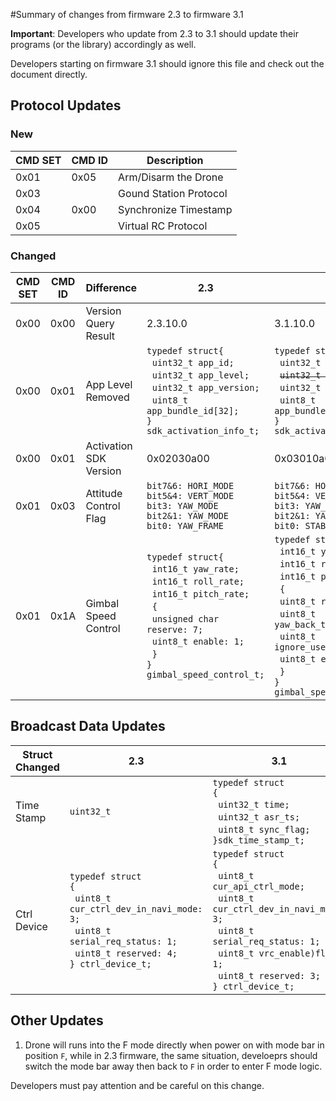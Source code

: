 #Summary of changes from firmware 2.3 to firmware 3.1

**Important**: Developers who update from 2.3 to 3.1 should update their programs (or the library) accordingly as well.

Developers starting on firmware 3.1 should ignore this file and check out the document directly.



## Protocol Updates

### New

|CMD SET|CMD ID|Description|
|-------|------|-----------|
|0x01|0x05|Arm/Disarm the Drone|
|0x03||Gound Station Protocol|
|0x04|0x00|Synchronize Timestamp|
|0x05||Virtual RC Protocol|


### Changed


|CMD SET|CMD ID|Difference|2.3|3.1|
|-------|------|---|---|---|
|0x00|0x00|Version Query Result|2.3.10.0|3.1.10.0
|0x00|0x01|App Level Removed|`typedef struct{ `<br>&nbsp;&nbsp;`uint32_t app_id;`<br>&nbsp;&nbsp;`uint32_t app_level;`<br>&nbsp;&nbsp;`uint32_t app_version;`<br>&nbsp;&nbsp;`uint8_t app_bundle_id[32];`<br>`} sdk_activation_info_t;`|`typedef struct{ `<br>&nbsp;&nbsp;`uint32_t app_id;`<br>&nbsp;&nbsp;~~`uint32_t app_level;`~~<br>&nbsp;&nbsp;`uint32_t app_version;`<br>&nbsp;&nbsp;`uint8_t app_bundle_id[32];`<br>`} sdk_activation_info_t;`|
|0x00|0x01|Activation SDK Version|0x02030a00|0x03010a00|
|0x01|0x03|Attitude Control Flag|`bit7&6: HORI_MODE`<br>`bit5&4: VERT_MODE`<br>`bit3: YAW_MODE`<br>`bit2&1: YAW_MODE`<br>`bit0: YAW_FRAME`|`bit7&6: HORI_MODE`<br>`bit5&4: VERT_MODE`<br>`bit3: YAW_MODE`<br>`bit2&1: YAW_MODE`<br>`bit0: STABLE_FLAG`|
|0x01|0x1A|Gimbal Speed Control|`typedef struct{`<br>&nbsp;&nbsp;`int16_t yaw_rate;`<br>&nbsp;&nbsp;`int16_t roll_rate;`<br>&nbsp;&nbsp;`int16_t pitch_rate;`<br>&nbsp;&nbsp;`{`<br>&nbsp;&nbsp;`unsigned char reserve: 7;`<br>&nbsp;&nbsp;`uint8_t enable: 1;`<br>&nbsp;&nbsp;`}`<br>`} gimbal_speed_control_t;`|`typedef struct{`<br>&nbsp;&nbsp;`int16_t yaw_rate;`<br>&nbsp;&nbsp;`int16_t roll_rate;`<br>&nbsp;&nbsp;`int16_t pitch_rate;`<br>&nbsp;&nbsp;`{`<br>&nbsp;&nbsp;`uint8_t reservce:5;`<br>&nbsp;&nbsp;`uint8_t yaw_back_to_center:1;`<br>&nbsp;&nbsp;`uint8_t ignore_user_stick: 1;`<br>&nbsp;&nbsp;`uint8_t enable: 1;`<br>&nbsp;&nbsp;`}`<br>`} gimbal_speed_control_t;`


## Broadcast Data Updates

|Struct Changed|2.3|3.1|
|--------------|---|---|
|Time Stamp|`uint32_t`|`typedef struct`<br>`{`<br>&nbsp;&nbsp;`uint32_t time;`<br>&nbsp;&nbsp;`uint32_t asr_ts;`<br>&nbsp;&nbsp;`uint8_t sync_flag;`<br>`}sdk_time_stamp_t;`|
|Ctrl Device|`typedef struct`<br>`{`<br>&nbsp;&nbsp;`uint8_t cur_ctrl_dev_in_navi_mode: 3;`<br>&nbsp;&nbsp;`uint8_t serial_req_status: 1;`<br>&nbsp;&nbsp;`uint8_t reserved: 4;`<br>`} ctrl_device_t;`|`typedef struct`<br>`{`<br>&nbsp;&nbsp;`uint8_t cur_api_ctrl_mode;`<br>&nbsp;&nbsp;`uint8_t cur_ctrl_dev_in_navi_mode: 3;`<br>&nbsp;&nbsp;`uint8_t serial_req_status: 1;`<br>&nbsp;&nbsp;`uint8_t vrc_enable)flag: 1;`<br>&nbsp;&nbsp;`uint8_t reserved: 3;`<br>`} ctrl_device_t;`


## Other Updates

1. Drone will runs into the F mode directly when power on with mode bar in position `F`, while in 2.3 firmware, the same situation, develoeprs should switch the mode bar away then back to `F` in order to enter F mode logic.

  Developers must pay attention and be careful on this change.
